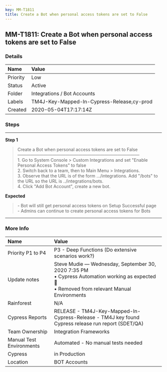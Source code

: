 ```yaml
---
key: MM-T1811
title: Create a Bot when personal access tokens are set to False
---
```


## MM-T1811: Create a Bot when personal access tokens are set to False

### Details

| Name     | Value                                      |
| :------- | :----------------------------------------- |
| Priority | Low                                        |
| Status   | Active                                     |
| Folder   | Integrations / Bot Accounts                |
| Labels   | TM4J-Key-Mapped-In-Cypress-Release,cy-prod |
| Created  | 2020-05-04T17:17:14Z                       |

### Steps

<hr/>

**Step 1**

> <article>Create a Bot when personal access tokens are set to False<br />&mdash;&mdash;&mdash;&mdash;&mdash;&mdash;&mdash;&mdash;&mdash;&mdash;&mdash;&mdash;&mdash;&mdash;&mdash;&mdash;&mdash;&mdash;&mdash;&mdash;&mdash;&mdash;&mdash;&mdash;&mdash;&mdash;&mdash;&mdash;<br />1. Go to System Console &gt; Custom Integrations and set &quot;Enable Personal Access Tokens&quot; to false<br />2. Switch back to a team, then to Main Menu &gt; Integrations.<br />3. Observe that the URL is of the form .../integrations. Add &quot;/bots&quot; to the URL so the URL is ../integrations/bots.<br />4. Click &quot;Add Bot Account&quot;, create a new bot.</article>

**Expected**

> <article>- Bot will still get personal access tokens on Setup Successful page<br />- Admins can continue to create personal access tokens for Bots</article>

<hr/>

### More Info

| Name                     | Value                                                                                                                                            |
| :----------------------- | :----------------------------------------------------------------------------------------------------------------------------------------------- |
| Priority P1 to P4        | P3 - Deep Functions (Do extensive scenarios work?)                                                                                               |
| Update notes             | Steve Mudie — Wednesday, September 30, 2020 7:35 PM<br>• Cypress Automation working as expected 🎉<br>• Removed from relevant Manual Environments |
| Rainforest               | N/A                                                                                                                                              |
| Cypress Reports          | RELEASE - TM4J-Key-Mapped-In-Cypress-Release - TM4J key found Cypress release run report (SDET/QA)                                               |
| Team Ownership           | Integration Frameworks                                                                                                                           |
| Manual Test Environments | Automated - No manual tests needed                                                                                                               |
| Cypress                  | in Production                                                                                                                                    |
| Location                 | BOT Accounts                                                                                                                                     |
